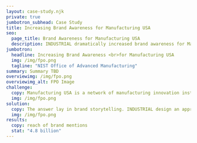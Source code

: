 ```yaml
---
layout: case-study.njk
private: true
jumbotron_subhead: Case Study
title: Increasing Brand Awareness for Manufacturing USA
seo:
  page_title: Brand Awareness for Manufacturing USA
  description: INDUSTRIAL dramatically increased brand awareness for Manufacturing USA, delivering brand mentions with a reach of 4.8 billion.
jumbotron:
  headline: Increasing Brand Awareness <br>for Manufacturing USA
  img: /img/fpo.png
  tagline: "NIST Office of Advanced Manufacturing"
summary: Summary TBD
overviewimg: /img/fpo.png
overviewimg_alt: FPO Image
challenge:
  copy: Manufacturing USA is a network of manufacturing innovation institutes that help improve our way of life by forging public-private partnerships to explore advanced manufacturing innovation. NIST’s Office of Advanced Manufacturing, which is charged with communicating the value of the network, needed to raise awareness for how Manufacturing USA’s collective efforts are impacting manufacturing, national security, and the future of work.
  img: /img/fpo.png
solution:
  copy: The answer lay in brand storytelling. INDUSTRIAL design an approach to o surface and report on inspiring stories from throughout the network, creating content about novel products, interesting people, and collective efforts to tackle some of industry’s biggest challenges. Targeted media outreach drove engagement with this exclusive material, delivering brand mentions with a reach of 4.8 billion and 168% more website sessions, year over year.
  img: /img/fpo.png
results:
  copy: reach of brand mentions
  stat: "4.8 billion" 
---
```

